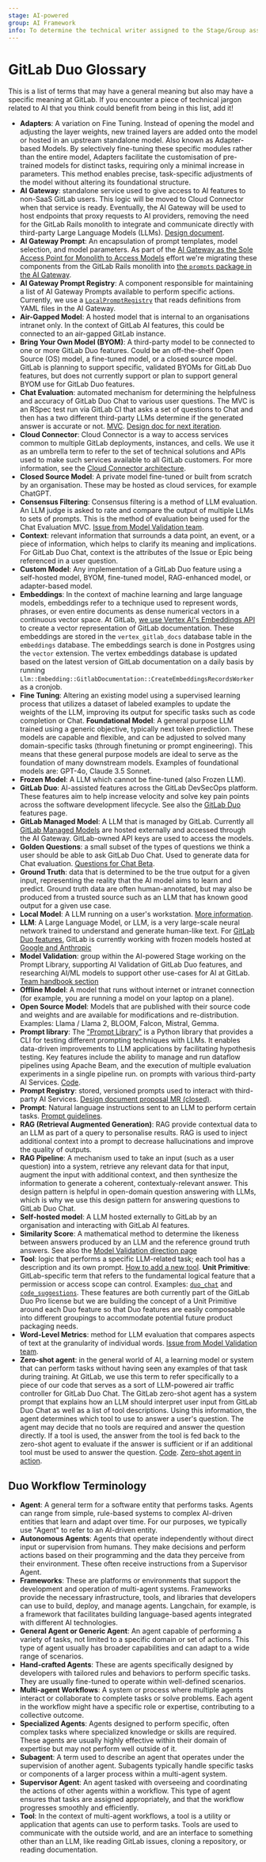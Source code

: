```yaml
---
stage: AI-powered
group: AI Framework
info: To determine the technical writer assigned to the Stage/Group associated with this page, see https://handbook.gitlab.com/handbook/product/ux/technical-writing/#assignments
---
```


# GitLab Duo Glossary

This is a list of terms that may have a general meaning but also may have a
specific meaning at GitLab. If you encounter a piece of technical jargon related
to AI that you think could benefit from being in this list, add it!

- **Adapters**: A variation on Fine Tuning. Instead of opening the model and adjusting the layer weights, new trained layers are added onto the model or hosted in an upstream standalone model. Also known as Adapter-based Models. By selectively fine-tuning these specific modules rather than the entire model, Adapters facilitate the customisation of pre-trained models for distinct tasks, requiring only a minimal increase in parameters. This method enables precise, task-specific adjustments of the model without altering its foundational structure.
- **AI Gateway**: standalone service used to give access to AI features to
  non-SaaS GitLab users. This logic will be moved to Cloud Connector when that
  service is ready. Eventually, the AI Gateway will be used to host endpoints that
  proxy requests to AI providers, removing the need for the GitLab Rails monolith
  to integrate and communicate directly with third-party Large Language Models (LLMs).
  [Design document](https://handbook.gitlab.com/handbook/engineering/architecture/design-documents/ai_gateway/).
- **AI Gateway Prompt**: An encapsulation of prompt templates, model selection, and model parameters. As part of the [AI Gateway as the Sole Access Point for Monolith to Access Models](https://gitlab.com/groups/gitlab-org/-/epics/13024) effort we're migrating these components from the GitLab Rails monolith into [the `prompts` package in the AI Gateway](https://gitlab.com/gitlab-org/modelops/applied-ml/code-suggestions/ai-assist/-/tree/main/ai_gateway/prompts).
- **AI Gateway Prompt Registry**: A component responsible for maintaining a list of AI Gateway Prompts available to perform specific actions. Currently, we use a [`LocalPromptRegistry`](https://gitlab.com/gitlab-org/modelops/applied-ml/code-suggestions/ai-assist/-/blob/874e05281cab50012a53685e051583e620dac8c4/ai_gateway/prompts/registry.py#L18) that reads definitions from YAML files in the AI Gateway.
- **Air-Gapped Model**: A hosted model that is internal to an organisations intranet only. In the context of GitLab AI features, this could be connected to an air-gapped GitLab instance.
- **Bring Your Own Model (BYOM)**: A third-party model to be connected to one or more GitLab Duo features. Could be an off-the-shelf Open Source (OS) model, a fine-tuned model, or a closed source model. GitLab is planning to support specific, validated BYOMs for GitLab Duo features, but does not currently support or plan to support general BYOM use for GitLab Duo features.
- **Chat Evaluation**: automated mechanism for determining the helpfulness and
  accuracy of GitLab Duo Chat to various user questions. The MVC is an RSpec test
  run via GitLab CI that asks a set of questions to Chat and then has a
  two different third-party LLMs determine if the generated answer is accurate or not.
  [MVC](https://gitlab.com/gitlab-org/gitlab/-/merge_requests/134610).
  [Design doc for next iteration](https://gitlab.com/gitlab-org/gitlab/-/merge_requests/136127).
- **Cloud Connector**: Cloud Connector is a way to access services common to
  multiple GitLab deployments, instances, and cells. We use it as an umbrella term to refer to the
  set of technical solutions and APIs used to make such services available to all GitLab customers.
  For more information, see the [Cloud Connector architecture](../cloud_connector/architecture.md).
- **Closed Source Model**: A private model fine-tuned or built from scratch by an organisation. These may be hosted as cloud services, for example ChatGPT.
- **Consensus Filtering**: Consensus filtering is a method of LLM evaluation. An LLM judge is asked to rate and compare the output of multiple LLMs to sets of prompts. This is the method of evaluation being used for the Chat
  Evaluation MVC.
  [Issue from Model Validation team](https://gitlab.com/gitlab-org/modelops/applied-ml/code-suggestions/prompt-library/-/issues/91#metric-2-consensus-filtering-with-llm-based-evaluation).
- **Context**: relevant information that surrounds a data point, an event, or a
  piece of information, which helps to clarify its meaning and implications.
  For GitLab Duo Chat, context is the attributes of the Issue or Epic being
  referenced in a user question.
- **Custom Model**: Any implementation of a GitLab Duo feature using a self-hosted model, BYOM, fine-tuned model, RAG-enhanced model, or adapter-based model.
- **Embeddings**: In the context of machine learning and large language models,
  embeddings refer to a technique used to represent words, phrases, or even
  entire documents as dense numerical vectors in a continuous vector space.
  At GitLab, [we use Vertex AI's Embeddings API](https://gitlab.com/gitlab-org/gitlab/-/merge_requests/129930)
  to create a vector representation of GitLab documentation. These
  embeddings are stored in the `vertex_gitlab_docs` database table in the
  `embeddings` database. The embeddings search is done in Postgres using the
  `vector` extension. The vertex embeddings database is updated based on the
  latest version of GitLab documentation on a daily basis by running `Llm::Embedding::GitlabDocumentation::CreateEmbeddingsRecordsWorker` as a cronjob.
- **Fine Tuning**: Altering an existing model using a supervised learning process that utilizes a dataset of labeled examples to update the weights of the LLM, improving its output for specific tasks such as code completion or Chat.
**Foundational Model**: A general purpose LLM trained using a generic objective, typically next token prediction. These models are capable and flexible, and can be adjusted to solved many domain-specific tasks (through finetuning or prompt engineering). This means that these general purpose models are ideal to serve as the foundation of many downstream models. Examples of foundational models are: GPT-4o, Claude 3.5 Sonnet.
- **Frozen Model**: A LLM which cannot be fine-tuned (also Frozen LLM).
- **GitLab Duo**: AI-assisted features across the GitLab DevSecOps platform. These features aim to help increase velocity and solve key pain points across the software development lifecycle. See also the [GitLab Duo](../../user/ai_features.md) features page.
- **GitLab Managed Model**: A LLM that is managed by GitLab. Currently all [GitLab Managed Models](https://gitlab.com/gitlab-com/g**l-infra/scalability/-/issues/2864#note_1787040242) are hosted externally and accessed through the AI Gateway. GitLab-owned API keys are used to access the models.
- **Golden Questions**: a small subset of the types of questions we think a user
  should be able to ask GitLab Duo Chat. Used to generate data for Chat evaluation.
  [Questions for Chat Beta](https://gitlab.com/groups/gitlab-org/-/epics/10550#what-the-user-can-ask).
- **Ground Truth**: data that is determined to be the true
  output for a given input, representing the reality that the AI model aims to
  learn and predict. Ground truth data are often human-annotated, but may also be produced from a trusted source such as an LLM that has known good output for a given use case.
- **Local Model**: A LLM running on a user's workstation. [More information](https://gitlab.com/groups/gitlab-org/-/epics/12907).
- **LLM**: A Large Language Model, or LLM, is a very large-scale neural network trained to understand and generate human-like text. For [GitLab Duo features](../../user/ai_features.md), GitLab is currently working with frozen models hosted at [Google and Anthropic](https://gitlab.com/gitlab-com/gl-infra/scalability/-/issues/2864#note_1787040242)
- **Model Validation**: group within the AI-powered Stage working on the Prompt
  Library, supporting AI Validation of GitLab Duo features, and researching AI/ML models to support other use-cases for AI at GitLab.
  [Team handbook section](https://handbook.gitlab.com/handbook/product/categories/features/index.html#ai-powered-ai-model-validation-group)
- **Offline Model**: A model that runs without internet or intranet connection (for example, you are running a model on your laptop on a plane).
- **Open Source Model**: Models that are published with their source code and weights and are available for modifications and re-distribution. Examples: Llama / Llama 2, BLOOM, Falcon, Mistral, Gemma.
- **Prompt library**: The ["Prompt Library"](https://gitlab.com/gitlab-org/modelops/applied-ml/code-suggestions/prompt-library) is a Python library that provides a CLI for testing different prompting techniques with LLMs. It enables data-driven improvements to LLM applications by facilitating hypothesis testing. Key features include the ability to manage and run dataflow pipelines using Apache Beam, and the execution of multiple evaluation experiments in a single pipeline run.
  on prompts with various third-party AI Services.
  [Code](https://gitlab.com/gitlab-org/modelops/applied-ml/code-suggestions/prompt-library).
- **Prompt Registry**: stored, versioned prompts used to interact with third-party
  AI Services. [Design document proposal MR (closed)](https://gitlab.com/gitlab-org/gitlab/-/merge_requests/135872).
- **Prompt**: Natural language instructions sent to an LLM to perform certain tasks. [Prompt guidelines](prompts.md).
- **RAG (Retrieval Augmented Generation)**: RAG provide contextual data to an LLM as part of a query to personalise results. RAG is used to inject additional context into a prompt to decrease hallucinations and improve the quality of outputs.
- **RAG Pipeline**: A mechanism used to take
  an input (such as a user question) into a system, retrieve any relevant data
  for that input, augment the input with additional context, and then
  synthesize the information to generate a coherent, contextualy-relevant answer.
  This design pattern is helpful in open-domain question answering with LLMs,
  which is why we use this design pattern for answering questions to GitLab Duo Chat.
- **Self-hosted model**: A LLM hosted externally to GitLab by an organisation and interacting with GitLab AI features.
- **Similarity Score**: A mathematical method to determine the likeness between answers produced by an LLM and the reference ground truth answers.
  See also the [Model Validation direction page](https://about.gitlab.com/direction/ai-powered/ai_model_validation/ai_evaluation/metrics/#similarity-scores)
- **Tool**: logic that performs a specific LLM-related task; each tool has a
  description and its own prompt. [How to add a new tool](duo_chat.md#adding-a-new-tool).
 **Unit Primitive**: GitLab-specific term that refers to the fundamental logical feature that a permission or access scope can control. Examples: [`duo_chat`](../../user/gitlab_duo_chat.md)  and [`code_suggestions`](../../api/code_suggestions.md). These features are both currently part of the GitLab Duo Pro license but we are building the concept of a Unit Primitive around each Duo feature so that Duo features are easily composable into different groupings to accommodate potential future product packaging needs.
- **Word-Level Metrics**: method for LLM evaluation that compares aspects of
  text at the granularity of individual words.
  [Issue from Model Validation team](https://gitlab.com/gitlab-org/modelops/applied-ml/code-suggestions/prompt-library/-/issues/98#metric-3-word-level-metrics).
- **Zero-shot agent**: in the general world of AI, a learning model or system
  that can perform tasks without having seen any examples of that task during
  training. At GitLab, we use this term to refer specifically to a piece of our
  code that serves as a sort of LLM-powered air traffic controller for GitLab Duo Chat.
  The GitLab zero-shot agent has a system prompt that explains how an LLM should
  interpret user input from GitLab Duo Chat as well as a list of tool descriptions.
  Using this information, the agent determines which tool to use to answer a
  user's question. The agent may decide that no tools are required and answer the
  question directly. If a tool is used, the answer from the tool is fed back to
  the zero-shot agent to evaluate if the answer is sufficient or if an additional
  tool must be used to answer the question.
  [Code](https://gitlab.com/gitlab-org/gitlab/-/blob/6b747cbd7c6a71145a8bfb8201db3c857b5aed6a/ee/lib/gitlab/llm/chain/agents/zero_shot/executor.rb). [Zero-shot agent in action](https://gitlab.com/gitlab-org/gitlab/-/issues/427979).

## Duo Workflow Terminology

- **Agent**: A general term for a software entity that performs tasks. Agents can range from simple, rule-based systems to complex AI-driven entities that learn and adapt over time. For our purposes, we typically use "Agent" to refer to an AI-driven entity.
- **Autonomous Agents**: Agents that operate independently without direct input or supervision from humans. They make decisions and perform actions based on their programming and the data they perceive from their environment. These often receive instructions from a Supervisor Agent.
- **Frameworks**: These are platforms or environments that support the development and operation of multi-agent systems. Frameworks provide the necessary infrastructure, tools, and libraries that developers can use to build, deploy, and manage agents. Langchain, for example, is a framework that facilitates building language-based agents integrated with different AI technologies.
- **General Agent or Generic Agent**: An agent capable of performing a variety of tasks, not limited to a specific domain or set of actions. This type of agent usually has broader capabilities and can adapt to a wide range of scenarios.
- **Hand-crafted Agents**: These are agents specifically designed by developers with tailored rules and behaviors to perform specific tasks. They are usually fine-tuned to operate within well-defined scenarios.
- **Multi-agent Workflows**: A system or process where multiple agents interact or collaborate to complete tasks or solve problems. Each agent in the workflow might have a specific role or expertise, contributing to a collective outcome.
- **Specialized Agents**: Agents designed to perform specific, often complex tasks where specialized knowledge or skills are required. These agents are usually highly effective within their domain of expertise but may not perform well outside of it.
- **Subagent**: A term used to describe an agent that operates under the supervision of another agent. Subagents typically handle specific tasks or components of a larger process within a multi-agent system.
- **Supervisor Agent**: An agent tasked with overseeing and coordinating the actions of other agents within a workflow. This type of agent ensures that tasks are assigned appropriately, and that the workflow progresses smoothly and efficiently.
- **Tool**: In the context of multi-agent workflows, a tool is a utility or application that agents can use to perform tasks. Tools are used to communicate with the outside world, and are an interface to something other than an LLM, like reading GitLab issues, cloning a repository, or reading documentation.
